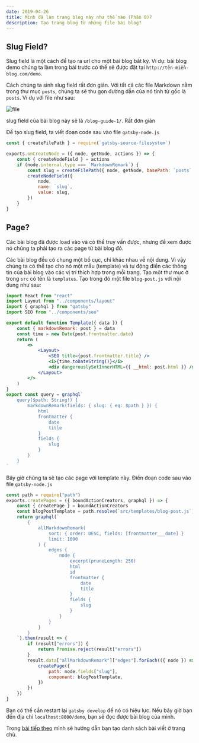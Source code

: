 ```yaml
---
date: 2019-04-26
title: Mình đã làm trang blog này như thế nào (Phần 8)?
description: Tạo trang blog từ những file bài blog?
---
```


## Slug Field?

Slug field là một cách để tạo ra url cho một bài blog bất kỳ. Ví dụ: bài blog demo chúng ta làm trong bài trước có thể sẽ được đặt tại `http://tên-miền-blog.com/demo`.

Cách chúng ta sinh slug field rất đơn giản. Với tất cả các file Markdown nằm trong thư mục `posts`, chúng ta sẽ thu gọn đường dẫn của nó tính từ gốc là `posts`. Ví dụ với file như sau:

![file](file.png)

slug field của bài blog này sẽ là `/blog-guide-1/`. Rất đơn giản

Để tạo slug field, ta viết đoạn code sau vào file `gatsby-node.js`

```js
const { createFilePath } = require(`gatsby-source-filesystem`)

exports.onCreateNode = ({ node, getNode, actions }) => {
    const { createNodeField } = actions
    if (node.internal.type === `MarkdownRemark`) {
        const slug = createFilePath({ node, getNode, basePath: `posts` })
        createNodeField({
            node,
            name: `slug`,
            value: slug,
        })
    }
}
```

## Page?

Các bài blog đã được load vào và có thể truy vấn được, nhưng để xem được nó chúng ta phải tạo ra các page từ bài blog đó.

Các bài blog đều có chung một bố cục, chỉ khác nhau về nội dung. Vì vậy chúng ta có thể tạo cho nó một mẫu (template) và tự động điền các thông tin của bài blog vào các vị trí thích hợp trong mỗi trang.
Tạo một thư mục ở trong `src` có tên là `templates`. Tạo trong đó một file `blog-post.js` với nội dung như sau:

```jsx
import React from "react"
import Layout from "../components/layout"
import { graphql } from "gatsby"
import SEO from "../components/seo"

export default function Template({ data }) {
    const { markdownRemark: post } = data
    const time = new Date(post.frontmatter.date)
    return (
        <>
            <Layout>
                <SEO title={post.frontmatter.title} />
                <i>{time.toDateString()}</i>
                <div dangerouslySetInnerHTML={{ __html: post.html }} />
            </Layout>
        </>
    )
}
export const query = graphql`
    query($path: String!) {
        markdownRemark(fields: { slug: { eq: $path } }) {
            html
            frontmatter {
                date
                title
            }
            fields {
                slug
            }
        }
    }
`
```

Bây giờ chúng ta sẽ tạo các page với template này. Điền đoạn code sau vào file `gatsby-node.js`

```js
const path = require("path")
exports.createPages = ({ boundActionCreators, graphql }) => {
    const { createPage } = boundActionCreators
    const blogPostTemplate = path.resolve(`src/templates/blog-post.js`)
    return graphql(`
        {
            allMarkdownRemark(
                sort: { order: DESC, fields: [frontmatter___date] }
                limit: 1000
            ) {
                edges {
                    node {
                        excerpt(pruneLength: 250)
                        html
                        id
                        frontmatter {
                            date
                            title
                        }
                        fields {
                            slug
                        }
                    }
                }
            }
        }
    `).then(result => {
        if (result["errors"]) {
            return Promise.reject(result["errors"])
        }
        result.data["allMarkdownRemark"]["edges"].forEach(({ node }) => {
            createPage({
                path: node.fields["slug"],
                component: blogPostTemplate,
            })
        })
    })
}
```

Bạn có thể cần restart lại `gatsby develop` để nó có hiệu lực.
Nếu bây giờ bạn đến địa chỉ `localhost:8000/demo`, bạn sẽ đọc được bài blog của mình.

Trong [bài tiếp theo](/blog-guide-9) mình sẽ hướng dẫn bạn tạo danh sách bài viết ở trang chủ.
